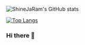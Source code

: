 ![ShineJaRam's GitHub stats](https://github-readme-stats.vercel.app/api?username=ShineJaRam&theme=cobalt&show_icons=true)

[![Top Langs](https://github-readme-stats.vercel.app/api/top-langs/?username=ShineJaRam&layout=compact&theme=dark&langs_count=5)](https://github.com/anuraghazra/github-readme-stats)



### Hi there 👋

<!--
**ShineJaRam/ShineJaRam** is a ✨ _special_ ✨ repository because its `README.md` (this file) appears on your GitHub profile.

Here are some ideas to get you started:

- 🔭 I’m currently working on ...
- 🌱 I’m currently learning ...
- 👯 I’m looking to collaborate on ...
- 🤔 I’m looking for help with ...
- 💬 Ask me about ...
- 📫 How to reach me: ...
- 😄 Pronouns: ...
- ⚡ Fun fact: ...
-->
